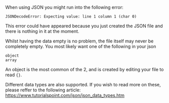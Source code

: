 When using JSON you might run into the following error:
```
JSONDecodeError: Expecting value: line 1 column 1 (char 0)
```
This error could have appeared because you just created the JSON file and there is nothing in it at the moment.

Whilst having the data empty is no problem, the file itself may never be completely empty. You most likely want one of the following in your json
```
object
array
```
An object is the most common of the 2, and is created by editing your file to read `{}`.

Different data types are also supported. If you wish to read more on these, please reffer to the following article: https://www.tutorialspoint.com/json/json_data_types.htm
